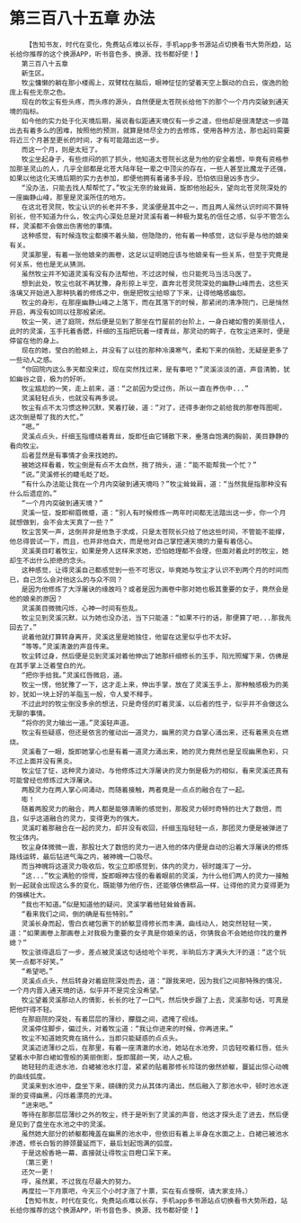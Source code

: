 # 第三百八十五章 办法
        【告知书友，时代在变化，免费站点难以长存，手机app多书源站点切换看书大势所趋，站长给你推荐的这个换源APP，听书音色多、换源、找书都好使！】
       第三百八十五章
       新生区。
       牧尘慵懒的躺在那小楼阁上，双臂枕在脑后，眼神怔怔的望着天空上飘动的白云，俊逸的脸庞上有些无奈之色。
       现在的牧尘有些头疼，而头疼的源头，自然便是太苍院长给他下的那个一个月内突破到通天境的指标。
       如今他的实力处于化天境后期，虽说看似距通天境仅有一步之遥，但他却是很清楚这一步踏出去有着多么的困难，按照他的预测，就算是倾尽全力的去修炼，使用各种方法，那也起码需要将近三个月甚至更长的时间，才有可能踏出这一步。
       而这一个月，则是太短了。
       牧尘坐起身子，有些烦闷的抓了抓头，他知道太苍院长这是为他的安全着想，毕竟有资格参加那圣灵山的人，几乎全部都是北苍大陆年轻一辈之中顶尖的存在，一些人甚至比魔龙子还强，如果以他这化天境后期的实力去参加，即便他拥有着诸多手段，恐怕依旧是凶多吉少。
       “没办法，只能去找人帮帮忙了。”牧尘无奈的耸耸肩，旋即他抬起头，望向北苍灵院深处的一座幽静山峰，那里是灵溪所住的地方。
       在这北苍灵院，牧尘认识的长老并不多，灵溪便是其中之一，而且两人虽然认识时间不算特别长，但不知道为什么，牧尘内心深处总是对灵溪有着一种极为莫名的信任之感，似乎不管怎么样，灵溪都不会做出伤害他的事情。
       这种感觉，有时候连牧尘都摸不着头脑，但隐隐的，他有着一种感觉，这似乎是与他的娘亲有关。
       灵溪那里，有着一张他娘亲的画卷，这足以证明她应该与他娘亲有一些关系，但至于究竟是何关系，他也是无从猜测。
       虽然牧尘并不知道灵溪有没有办法帮他，不过这时候，也只能死马当活马医了。
       想到此处，牧尘也就不再犹豫，身形掠上半空，直奔北苍灵院深处的幽静山峰而去，这些天洛璃又开始进入那种执着的修炼之中，倒是把牧尘给晾了下来，让得他略感幽怨。
       牧尘的身形，在那座幽静山峰之上落下，而在其落下的时候，那紧闭的清净院门，已是悄然开启，再没有如同以往那般紧闭。
       牧尘一笑，进了庭院，然后便是见到了那坐在竹屋前的台阶上，一身白裙如雪的美丽佳人，此时的灵溪，玉手托着香腮，纤细的玉指把玩着一缕青丝，那灵动的眸子，在牧尘进来时，便是停留在他的身上。
       现在的她，莹白的脸颊上，并没有了以往的那种冷漠寒气，柔和下来的俏脸，无疑是更多了一些动人之感。
       “你回院内这么多天都没来过，现在突然找过来，是有事吧？”灵溪淡淡的道，声音清脆，犹如幽谷之音，极为的好听。
       牧尘尴尬的一笑，走上前来，道：“之前因为受过伤，所以一直在养伤中...”
       灵溪轻轻点头，也就没有再多说。
       牧尘有点不太习惯这种沉默，笑着打破，道：“对了，还得多谢你之前给我的那卷阵图呢，这次倒是帮了我的大忙。”
       “嗯。”
       灵溪点点头，纤细玉指缠绕着青丝，旋即任由它铺散下来，垂落自饱满的胸前，美目静静的看向牧尘。
       后者显然是有事情才会来找她的。
       被她这样看着，牧尘倒是有点不太自然，捎了捎头，道：“能不能帮我一个忙？”
       “说。”灵溪修长的睫毛眨了眨。
       “有什么办法能让我在一个月内突破到通天境吗？”牧尘耸耸肩，道：“当然我是指那种没有什么后遗症的。”
       “一个月内突破到通天境？”
       灵溪一怔，旋即柳眉微蹙，道：“别人有时候修炼一两年时间都无法踏出这一步，你一个月就想做到，会不会太天真了一些？”
       牧尘苦笑一声，这倒并非是他急于求成，只是太苍院长只给了他这些时间，不管能不能撑，他总得尝试一下，而且，也并非他自大，而是他对自己掌控通天境的力量有着信心。
       灵溪美目盯着牧尘，如果是旁人这样来求她，恐怕她理都不会理，但面对着此时的牧尘，她却生不出什么拒绝的念头。
       这种感觉，让得灵溪自己都感觉到一些不可思议，毕竟她与牧尘才认识不到两个月的时间而已，自己怎么会对他这么的与众不同？
       是因为他修炼了大浮屠诀的缘故吗？或者是因为画卷中那对她也极其重要的女子，竟然会是他的娘亲的原因？
       灵溪美目微微闪烁，心神一时间有些乱。
       牧尘见到灵溪沉默，以为她也没办法，当下只能道：“如果不行的话，那便算了吧...那我先回去了。”
       说着他就打算转身离开，灵溪这里是她独住，他留在这里似乎也不太好。
       “等等。”灵溪清澈的声音传来。
       牧尘转过身，然后便是见到灵溪对着他伸出了她那纤细修长的玉手，阳光照耀下来，仿佛是在其手掌上泛着莹白的光。
       “把你手给我。”灵溪红唇微启，道。
       牧尘一愣，他犹豫了一下，这才走上来，伸出手掌，放在了灵溪玉手上，那种触感极为的美妙，犹如一块上好的羊脂玉一般，令人爱不释手。
       不过此时的牧尘倒没多余的想法，只是奇怪的盯着灵溪，以后者的性子，似乎并不会做这么无聊的事情。
       “将你的灵力输出一道。”灵溪轻声道。
       牧尘有些疑惑，但还是依言的催动出一道灵力，幽黑的灵力自掌心涌出来，还有着黑炎在燃烧。
       灵溪看了一眼，旋即她掌心也是有着一道灵力涌出来，她的灵力竟然也是呈现幽黑色彩，只不过上面并没有黑炎。
       牧尘怔了怔，这种灵力波动，与他修炼过大浮屠诀的灵力倒是极为的相似，看来灵溪还真有可能曾经也修炼过大浮屠诀。
       两股灵力在两人掌心间涌动，而随着接触，两者竟是一点点的融合在了一起。
       嘭！
       随着两股灵力的融合，两人都是能够清晰的感觉到，那股灵力顿时奇特的壮大了数倍，而且，似乎这道融合的灵力，变得更为的强大。
       灵溪盯着那融合在一起的灵力，却并没有收回，纤细玉指轻轻一点，那团灵力便是被弹进了牧尘体内。
       牧尘身体微微一震，那股壮大了数倍的灵力一进入他的体内便是自动的沿着大浮屠诀的修炼路线运转，最后钻进气海之内，被神魄一口吸尽。
       而当神魄将这道灵力吸收后，牧尘立即感觉到，体内的灵力，顿时雄浑了一分。
       “这...”牧尘满脸的惊愕，旋即眼神古怪的看着眼前的灵溪，为什么他们两人的灵力一接触到一起就会出现这么多的变化，既能够为他疗伤，还能够仿佛祭品一样，让得他的灵力变得更为的强横壮大。
       “我也不知道。”似是知道他的疑问，灵溪学着他轻耸耸香肩。
       “看来我们之间，倒的确是有些特别。”
       灵溪长身而起，雪白衣裙包裹下的娇躯显得修长而丰满，曲线动人，她突然轻轻一笑，道：“如果画卷上那画卷上对我极为重要的女子真是你娘亲的话，你猜我会不会她给你找的童养媳？”
       牧尘骇得退后了一步，差点被灵溪这句话给呛个半死，半晌后方才满头大汗的道：“这个玩笑一点都不好笑。”
       “希望吧。”
       灵溪点点头，然后转身对着庭院深处而去，道：“跟我来吧，因为我们之间那特殊的情况，一个月内晋入通天境的话，似乎并不是完全没希望。”
       牧尘望着灵溪那动人的倩影，长长的吐了一口气，然后快步跟了上去，灵溪那句话，可真是把他吓得不轻。
       在那庭院的深处，有着层层的薄纱，朦胧之间，遮掩了视线。
       灵溪停住脚步，偏过头，对着牧尘道：“我让你进来的时候，你再进来。”
       牧尘不知道她究竟在搞什么，当即只能疑惑的点点头。
       灵溪迈进薄纱之后，在那里，有着一座清澈的水池，她站在水池旁，贝齿轻咬着红唇，低头望着水中那白裙如雪般的美丽倒影，旋即展颜一笑，动人之极。
       她轻轻的走进水池，白裙被池水打湿，紧紧的贴着那修长玲珑的傲然娇躯，蔓延出惊心动魄的曲线弧度。
       灵溪来到水池中，盘坐下来，磅礴的灵力从其体内涌出，然后融入了那池水中，顿时池水逐渐的变得幽黑，闪烁着漂亮的光泽。
       “进来吧。”
       等待在那那层层薄纱之外的牧尘，终于是听到了灵溪的声音，他这才探头走了进去，然后便是见到了盘坐在水池之中的灵溪。
       虽然她大部分的娇躯都掩盖在幽黑的池水中，但依旧有着上半身在水面之上，白裙已被池水渗透，修长白皙的脖颈蔓延而下，最后划起饱满的弧度。
       于是这般香艳一幕，直接就让得牧尘目瞪口呆下来。
       （第三更！
       还欠一更！
       呼，虽然累，不过我在尽最大的努力。
       再度拉一下月票吧，今天三个小时才涨了十票，实在有点慢啊，请大家支持。）
       【告知书友，时代在变化，免费站点难以长存，手机app多书源站点切换看书大势所趋，站长给你推荐的这个换源APP，听书音色多、换源、找书都好使！】